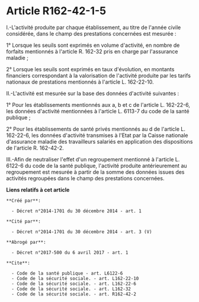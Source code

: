 # Article R162-42-1-5

I.-L'activité produite par chaque établissement, au titre de l'année civile considérée, dans le champ des prestations
concernées est mesurée : 

1° Lorsque les seuils sont exprimés en volume d'activité, en nombre de forfaits mentionnés à l'article R. 162-32 pris en
charge par l'assurance maladie ; 

2° Lorsque les seuils sont exprimés en taux d'évolution, en montants financiers correspondant à la valorisation de l'activité
produite par les tarifs nationaux de prestations mentionnés à l'article L. 162-22-10. 

II.-L'activité est mesurée sur la base des données d'activité suivantes : 

1° Pour les établissements mentionnés aux a, b et c de l'article L. 162-22-6, les données d'activité mentionnées à l'article
L. 6113-7 du code de la santé publique ; 

2° Pour les établissements de santé privés mentionnés au d de l'article L. 162-22-6, les données d'activité transmises à
l'Etat par la Caisse nationale d'assurance maladie des travailleurs salariés en application des dispositions de l'article R.
162-42-2. 

III.-Afin de neutraliser l'effet d'un regroupement mentionné à l'article L. 6122-6 du code de la santé publique, l'activité
produite antérieurement au regroupement est mesurée à partir de la somme des données issues des activités regroupées dans le
champ des prestations concernées.

**Liens relatifs à cet article**

	**Créé par**:

	  - Décret n°2014-1701 du 30 décembre 2014 - art. 1

	**Cité par**:

	  - Décret n°2014-1701 du 30 décembre 2014 - art. 3 (V)

	**Abrogé par**:

	  - Décret n°2017-500 du 6 avril 2017 - art. 1

	**Cite**:

	  - Code de la santé publique - art. L6122-6
	  - Code de la sécurité sociale. - art. L162-22-10
	  - Code de la sécurité sociale. - art. L162-22-6
	  - Code de la sécurité sociale. - art. L162-32
	  - Code de la sécurité sociale. - art. R162-42-2
